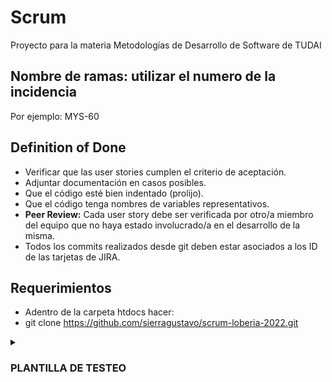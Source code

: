 # Scrum
Proyecto para la materia Metodologías de Desarrollo de Software de TUDAI

## Nombre de ramas: utilizar el numero de la incidencia
Por ejemplo: MYS-60

## Definition of Done
- Verificar que las user stories cumplen el criterio de aceptación. 
- Adjuntar documentación en casos posibles.
- Que el código esté bien indentado (prolijo).
- Que el código tenga nombres de variables representativos.
- **Peer Review:** Cada user story debe ser verificada por otro/a miembro del equipo que no haya estado involucrado/a en el desarrollo de la misma.
- Todos los commits realizados desde git deben estar asociados a los ID de las tarjetas de JIRA.

## Requerimientos
- Adentro de la carpeta htdocs hacer:
- git clone https://github.com/sierragustavo/scrum-loberia-2022.git

<details><summary>
  
### PLANTILLA DE TESTEO

</summary>

| MYS-# | Fecha de registro | Miembro | Salida esperada | Salida obtenida | Fallo |
| ------------- | ------------- | ------------- |  ------------- | ------------- | --- |
| MYS-88 | 30/6/2022 | Flavia | Ver Lista de medicos y poder filtrarla  | Muestra Lista de medicos segun filtro | No |
| MYS-87 | 1/7/2022 | Fausto | Ver formulario para ingresar con DNI al entrar a la pagina | Muestra formulario para ingresar con DNI  | No |
| MYS-86 | 1/7/2022 | Fausto | Ver formulario para registrarme con mis datos y que se cargue a la base de datos| Muestra formulario para registrarme y carga el registro a la base de datos | No |
| MYS-96| 1/7/2022 | Kevin | Ver lista de turnos de un determinado medico | Muestra lista de turnos venideros segun el medico en sesion | No |
</details>
